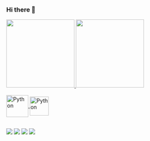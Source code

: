 ### Hi there 👋

<!--
**m-missano/m-missano** is a ✨ _special_ ✨ repository because its `README.md` (this file) appears on your GitHub profile.

Here are some ideas to get you started:

- 🔭 I’m currently working on ...
- 🌱 I’m currently learning ...
- 👯 I’m looking to collaborate on ...
- 🤔 I’m looking for help with ...
- 💬 Ask me about ...
- 📫 How to reach me: ...
- 😄 Pronouns: ...
- ⚡ Fun fact: ...
-->

<div>
  <a href="https://github.com/m-missano/m-missano">
  <img height="180em" src="https://github-readme-stats-sigma-five.vercel.app/api?username=m-missano&show_icons=true&theme=react&include_all_commits=true&count_private=true"/>
  <img height="180em" src="https://github-readme-stats-sigma-five.vercel.app/api/top-langs/?username=m-missano&layout=compact&langs_count=16&theme=react"/>
</div>

<div style="display: inline_block"><br>
  <img align="center" alt="Python" height="58" widht="68" src="https://cdn.jsdelivr.net/gh/devicons/devicon/icons/python/python-original-wordmark.svg">
  <img align="center" alt="Python" height="50" widht="60" src="https://cdn.jsdelivr.net/gh/devicons/devicon/icons/react/react-original-wordmark.svg">
</div>

##

<div>
  <a href="https://www.linkedin.com/in/murilo-mbell/" target="_blank"><img src="https://img.shields.io/badge/LinkedIn-0077B5?style=for-the-badge&logo=linkedin&logoColor=white"/></a>
  <a href="mailto:murilombell@gmail.com" target="_blank"><img src="https://img.shields.io/badge/Gmail-D14836?style=for-the-badge&logo=gmail&logoColor=white"/></a>
  <a href="https://codeforces.com/profile/m.rice" target="_blank"><img src="https://img.shields.io/badge/Codeforces-445f9d?style=for-the-badge&logo=Codeforces&logoColor=white"/></a>
  <a href="https://www.instagram.com/m.missano/" target="_blank"><img src="https://img.shields.io/badge/Instagram-E4405F?style=for-the-badge&logo=instagram&logoColor=white"/></a>
</div>
